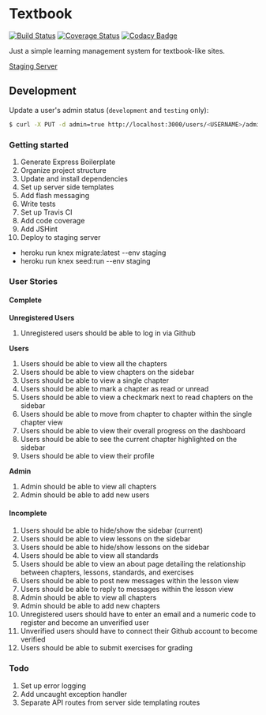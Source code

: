 # Textbook

[![Build Status](https://travis-ci.org/mjhea0/textbook.svg?branch=master)](https://travis-ci.org/mjhea0/textbook)
[![Coverage Status](https://coveralls.io/repos/github/mjhea0/textbook/badge.svg?branch=master)](https://coveralls.io/github/mjhea0/textbook?branch=master)
[![Codacy Badge](https://api.codacy.com/project/badge/Grade/752d6403c16544b4aef8dca5ed6c2bb5)](https://www.codacy.com/app/hermanmu/textbook?utm_source=github.com&amp;utm_medium=referral&amp;utm_content=mjhea0/textbook&amp;utm_campaign=Badge_Grade)

Just a simple learning management system for textbook-like sites.

[Staging Server](http://textbook-lms.herokuapp.com/)

## Development

Update a user's admin status (`development` and `testing` only):

```sh
$ curl -X PUT -d admin=true http://localhost:3000/users/<USERNAME>/admin
```

### Getting started

1. Generate Express Boilerplate
1. Organize project structure
1. Update and install dependencies
1. Set up server side templates
1. Add flash messaging
1. Write tests
1. Set up Travis CI
1. Add code coverage
1. Add JSHint
1. Deploy to staging server
  - heroku run knex migrate:latest --env staging
  - heroku run knex seed:run --env staging

### User Stories

#### Complete

**Unregistered Users**

1. Unregistered users should be able to log in via Github

**Users**

1. Users should be able to view all the chapters
1. Users should be able to view chapters on the sidebar
1. Users should be able to view a single chapter
1. Users should be able to mark a chapter as read or unread
1. Users should be able to view a checkmark next to read chapters on the sidebar
1. Users should be able to move from chapter to chapter within the single chapter view
1. Users should be able to view their overall progress on the dashboard
1. Users should be able to see the current chapter highlighted on the sidebar
1. Users should be able to view their profile

**Admin**

1. Admin should be able to view all chapters
1. Admin should be able to add new users

#### Incomplete

1. Users should be able to hide/show the sidebar (current)
1. Users should be able to view lessons on the sidebar
1. Users should be able to hide/show lessons on the sidebar
1. Users should be able to view all standards
1. Users should be able to view an about page detailing the relationship between chapters, lessons, standards, and exercises
1. Users should be able to post new messages within the lesson view
1. Users should be able to reply to messages within the lesson view
1. Admin should be able to view all chapters
1. Admin should be able to add new chapters
1. Unregistered users should have to enter an email and a numeric code to register and become an unverified user
1. Unverified users should have to connect their Github account to become verified
1. Users should be able to submit exercises for grading

### Todo

1. Set up error logging
1. Add uncaught exception handler
1. Separate API routes from server side templating routes
